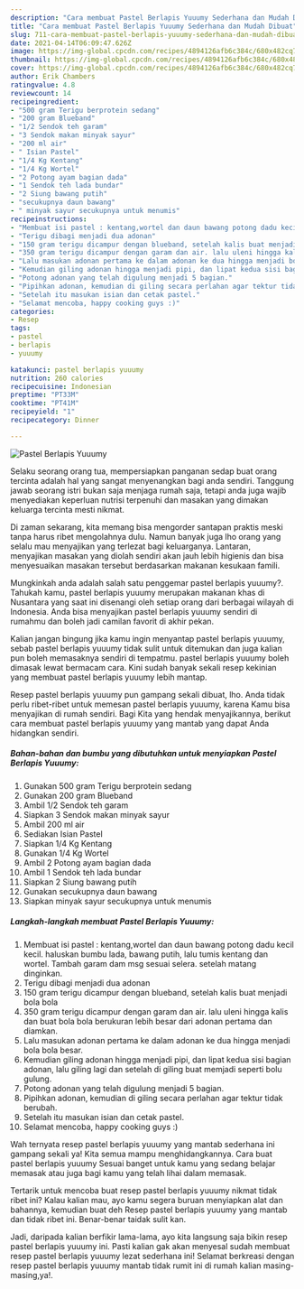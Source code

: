 ```yaml
---
description: "Cara membuat Pastel Berlapis Yuuumy Sederhana dan Mudah Dibuat"
title: "Cara membuat Pastel Berlapis Yuuumy Sederhana dan Mudah Dibuat"
slug: 711-cara-membuat-pastel-berlapis-yuuumy-sederhana-dan-mudah-dibuat
date: 2021-04-14T06:09:47.626Z
image: https://img-global.cpcdn.com/recipes/4894126afb6c384c/680x482cq70/pastel-berlapis-yuuumy-foto-resep-utama.jpg
thumbnail: https://img-global.cpcdn.com/recipes/4894126afb6c384c/680x482cq70/pastel-berlapis-yuuumy-foto-resep-utama.jpg
cover: https://img-global.cpcdn.com/recipes/4894126afb6c384c/680x482cq70/pastel-berlapis-yuuumy-foto-resep-utama.jpg
author: Erik Chambers
ratingvalue: 4.8
reviewcount: 14
recipeingredient:
- "500 gram Terigu berprotein sedang"
- "200 gram Blueband"
- "1/2 Sendok teh garam"
- "3 Sendok makan minyak sayur"
- "200 ml air"
- " Isian Pastel"
- "1/4 Kg Kentang"
- "1/4 Kg Wortel"
- "2 Potong ayam bagian dada"
- "1 Sendok teh lada bundar"
- "2 Siung bawang putih"
- "secukupnya daun bawang"
- " minyak sayur secukupnya untuk menumis"
recipeinstructions:
- "Membuat isi pastel : kentang,wortel dan daun bawang potong dadu kecil kecil. haluskan bumbu lada, bawang putih, lalu tumis kentang dan wortel. Tambah garam dam msg sesuai selera. setelah matang dinginkan."
- "Terigu dibagi menjadi dua adonan"
- "150 gram terigu dicampur dengan blueband, setelah kalis buat menjadi bola bola"
- "350 gram terigu dicampur dengan garam dan air. lalu uleni hingga kalis dan buat bola bola berukuran lebih besar dari adonan pertama dan diamkan."
- "Lalu masukan adonan pertama ke dalam adonan ke dua hingga menjadi bola bola besar."
- "Kemudian giling adonan hingga menjadi pipi, dan lipat kedua sisi bagian adonan, lalu giling lagi dan setelah di giling buat memjadi seperti bolu gulung."
- "Potong adonan yang telah digulung menjadi 5 bagian."
- "Pipihkan adonan, kemudian di giling secara perlahan agar tektur tidak berubah."
- "Setelah itu masukan isian dan cetak pastel."
- "Selamat mencoba, happy cooking guys :)"
categories:
- Resep
tags:
- pastel
- berlapis
- yuuumy

katakunci: pastel berlapis yuuumy 
nutrition: 260 calories
recipecuisine: Indonesian
preptime: "PT33M"
cooktime: "PT41M"
recipeyield: "1"
recipecategory: Dinner

---
```



![Pastel Berlapis Yuuumy](https://img-global.cpcdn.com/recipes/4894126afb6c384c/680x482cq70/pastel-berlapis-yuuumy-foto-resep-utama.jpg)

Selaku seorang orang tua, mempersiapkan panganan sedap buat orang tercinta adalah hal yang sangat menyenangkan bagi anda sendiri. Tanggung jawab seorang istri bukan saja menjaga rumah saja, tetapi anda juga wajib menyediakan keperluan nutrisi terpenuhi dan masakan yang dimakan keluarga tercinta mesti nikmat.

Di zaman  sekarang, kita memang bisa mengorder santapan praktis meski tanpa harus ribet mengolahnya dulu. Namun banyak juga lho orang yang selalu mau menyajikan yang terlezat bagi keluarganya. Lantaran, menyajikan masakan yang diolah sendiri akan jauh lebih higienis dan bisa menyesuaikan masakan tersebut berdasarkan makanan kesukaan famili. 



Mungkinkah anda adalah salah satu penggemar pastel berlapis yuuumy?. Tahukah kamu, pastel berlapis yuuumy merupakan makanan khas di Nusantara yang saat ini disenangi oleh setiap orang dari berbagai wilayah di Indonesia. Anda bisa menyajikan pastel berlapis yuuumy sendiri di rumahmu dan boleh jadi camilan favorit di akhir pekan.

Kalian jangan bingung jika kamu ingin menyantap pastel berlapis yuuumy, sebab pastel berlapis yuuumy tidak sulit untuk ditemukan dan juga kalian pun boleh memasaknya sendiri di tempatmu. pastel berlapis yuuumy boleh dimasak lewat bermacam cara. Kini sudah banyak sekali resep kekinian yang membuat pastel berlapis yuuumy lebih mantap.

Resep pastel berlapis yuuumy pun gampang sekali dibuat, lho. Anda tidak perlu ribet-ribet untuk memesan pastel berlapis yuuumy, karena Kamu bisa menyajikan di rumah sendiri. Bagi Kita yang hendak menyajikannya, berikut cara membuat pastel berlapis yuuumy yang mantab yang dapat Anda hidangkan sendiri.

<!--inarticleads1-->

##### Bahan-bahan dan bumbu yang dibutuhkan untuk menyiapkan Pastel Berlapis Yuuumy:

1. Gunakan 500 gram Terigu berprotein sedang
1. Gunakan 200 gram Blueband
1. Ambil 1/2 Sendok teh garam
1. Siapkan 3 Sendok makan minyak sayur
1. Ambil 200 ml air
1. Sediakan  Isian Pastel
1. Siapkan 1/4 Kg Kentang
1. Gunakan 1/4 Kg Wortel
1. Ambil 2 Potong ayam bagian dada
1. Ambil 1 Sendok teh lada bundar
1. Siapkan 2 Siung bawang putih
1. Gunakan secukupnya daun bawang
1. Siapkan  minyak sayur secukupnya untuk menumis




<!--inarticleads2-->

##### Langkah-langkah membuat Pastel Berlapis Yuuumy:

1. Membuat isi pastel : kentang,wortel dan daun bawang potong dadu kecil kecil. haluskan bumbu lada, bawang putih, lalu tumis kentang dan wortel. Tambah garam dam msg sesuai selera. setelah matang dinginkan.
1. Terigu dibagi menjadi dua adonan
1. 150 gram terigu dicampur dengan blueband, setelah kalis buat menjadi bola bola
1. 350 gram terigu dicampur dengan garam dan air. lalu uleni hingga kalis dan buat bola bola berukuran lebih besar dari adonan pertama dan diamkan.
1. Lalu masukan adonan pertama ke dalam adonan ke dua hingga menjadi bola bola besar.
1. Kemudian giling adonan hingga menjadi pipi, dan lipat kedua sisi bagian adonan, lalu giling lagi dan setelah di giling buat memjadi seperti bolu gulung.
1. Potong adonan yang telah digulung menjadi 5 bagian.
1. Pipihkan adonan, kemudian di giling secara perlahan agar tektur tidak berubah.
1. Setelah itu masukan isian dan cetak pastel.
1. Selamat mencoba, happy cooking guys :)




Wah ternyata resep pastel berlapis yuuumy yang mantab sederhana ini gampang sekali ya! Kita semua mampu menghidangkannya. Cara buat pastel berlapis yuuumy Sesuai banget untuk kamu yang sedang belajar memasak atau juga bagi kamu yang telah lihai dalam memasak.

Tertarik untuk mencoba buat resep pastel berlapis yuuumy nikmat tidak ribet ini? Kalau kalian mau, ayo kamu segera buruan menyiapkan alat dan bahannya, kemudian buat deh Resep pastel berlapis yuuumy yang mantab dan tidak ribet ini. Benar-benar taidak sulit kan. 

Jadi, daripada kalian berfikir lama-lama, ayo kita langsung saja bikin resep pastel berlapis yuuumy ini. Pasti kalian gak akan menyesal sudah membuat resep pastel berlapis yuuumy lezat sederhana ini! Selamat berkreasi dengan resep pastel berlapis yuuumy mantab tidak rumit ini di rumah kalian masing-masing,ya!.

